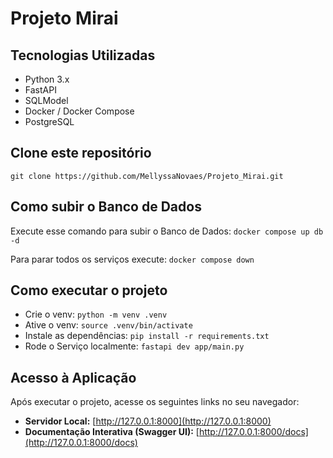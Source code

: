 # Projeto Mirai 

## Tecnologias Utilizadas

- Python 3.x
- FastAPI
- SQLModel
- Docker / Docker Compose
- PostgreSQL

## Clone este repositório
`git clone https://github.com/MellyssaNovaes/Projeto_Mirai.git`

## Como subir o Banco de Dados
Execute esse comando para subir o Banco de Dados:
`docker compose up db -d` 

Para parar todos os serviços execute: 
`docker compose down`



## Como executar o projeto
- Crie o venv: `python -m venv .venv`
- Ative o venv: `source .venv/bin/activate`
- Instale as dependências: `pip install -r requirements.txt`
- Rode o Serviço localmente: `fastapi dev app/main.py`

## Acesso à Aplicação

Após executar o projeto, acesse os seguintes links no seu navegador:

- **Servidor Local:** [http://127.0.0.1:8000](http://127.0.0.1:8000)
- **Documentação Interativa (Swagger UI):** [http://127.0.0.1:8000/docs](http://127.0.0.1:8000/docs)